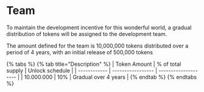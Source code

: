 # Team

To maintain the development incentive for this wonderful world, a gradual distribution of tokens will be assigned to the development team.

The amount defined for the team is 10,000,000 tokens distributed over a period of 4 years, with an initial release of 500,000 tokens

{% tabs %}
{% tab title="Description" %}
| Token Amount | % of total supply | Unlock schedule      |
| ------------ | ----------------- | -------------------- |
| 10.000.000   | 10%               | Gradual over 4 years |
{% endtab %}
{% endtabs %}

